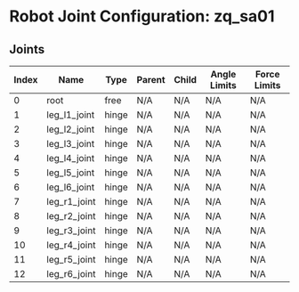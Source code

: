 # Robot Joint Configuration: zq_sa01

## Joints

| Index | Name | Type | Parent | Child | Angle Limits | Force Limits |
|---|---|---|---|---|---|---|
| 0 | root | free | N/A | N/A | N/A | N/A |
| 1 | leg_l1_joint | hinge | N/A | N/A | N/A | N/A |
| 2 | leg_l2_joint | hinge | N/A | N/A | N/A | N/A |
| 3 | leg_l3_joint | hinge | N/A | N/A | N/A | N/A |
| 4 | leg_l4_joint | hinge | N/A | N/A | N/A | N/A |
| 5 | leg_l5_joint | hinge | N/A | N/A | N/A | N/A |
| 6 | leg_l6_joint | hinge | N/A | N/A | N/A | N/A |
| 7 | leg_r1_joint | hinge | N/A | N/A | N/A | N/A |
| 8 | leg_r2_joint | hinge | N/A | N/A | N/A | N/A |
| 9 | leg_r3_joint | hinge | N/A | N/A | N/A | N/A |
| 10 | leg_r4_joint | hinge | N/A | N/A | N/A | N/A |
| 11 | leg_r5_joint | hinge | N/A | N/A | N/A | N/A |
| 12 | leg_r6_joint | hinge | N/A | N/A | N/A | N/A |
